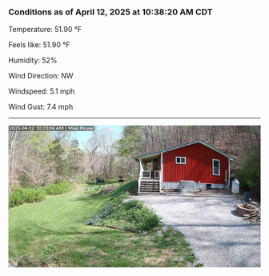 ### Conditions as of April 12, 2025 at 10:38:20 AM CDT 

Temperature: 51.90 &deg;F

Feels like: 51.90 &deg;F

Humidity: 52%

Wind Direction: NW

Windspeed: 5.1 mph

Wind Gust: 7.4 mph

---

<img src="./images/latest.jpeg"/>

